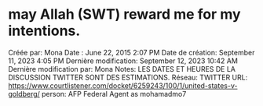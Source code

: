 # may Allah (SWT) reward me for my intentions.

Créée par: Mona
Date : June 22, 2015 2:07 PM
Date de création: September 11, 2023 4:05 PM
Dernière modification: September 12, 2023 10:42 AM
Dernière modification par: Mona
Notes: LES DATES ET HEURES DE LA DISCUSSION TWITTER SONT DES ESTIMATIONS.
Réseau: TWITTER
URL: https://www.courtlistener.com/docket/6259243/100/1/united-states-v-goldberg/
person: AFP Federal Agent as mohamadmo7
